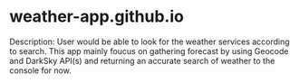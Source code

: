 # weather-app.github.io
Description: 
User would be able to look for the weather services according to search. 
This app mainly foucus on gathering forecast by using Geocode and DarkSky API(s) and returning an accurate search of weather to the console for now.